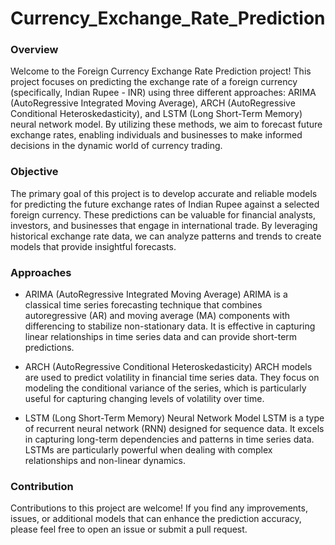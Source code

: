 # Currency_Exchange_Rate_Prediction

### Overview
Welcome to the Foreign Currency Exchange Rate Prediction project! This project focuses on predicting the exchange rate of a foreign currency (specifically, Indian Rupee - INR) using three different approaches: ARIMA (AutoRegressive Integrated Moving Average), ARCH (AutoRegressive Conditional Heteroskedasticity), and LSTM (Long Short-Term Memory) neural network model. By utilizing these methods, we aim to forecast future exchange rates, enabling individuals and businesses to make informed decisions in the dynamic world of currency trading.

### Objective
The primary goal of this project is to develop accurate and reliable models for predicting the future exchange rates of Indian Rupee against a selected foreign currency. These predictions can be valuable for financial analysts, investors, and businesses that engage in international trade. By leveraging historical exchange rate data, we can analyze patterns and trends to create models that provide insightful forecasts.

### Approaches
- ARIMA (AutoRegressive Integrated Moving Average)
ARIMA is a classical time series forecasting technique that combines autoregressive (AR) and moving average (MA) components with differencing to stabilize non-stationary data. It is effective in capturing linear relationships in time series data and can provide short-term predictions.

-  ARCH (AutoRegressive Conditional Heteroskedasticity)
ARCH models are used to predict volatility in financial time series data. They focus on modeling the conditional variance of the series, which is particularly useful for capturing changing levels of volatility over time.

-  LSTM (Long Short-Term Memory) Neural Network Model
LSTM is a type of recurrent neural network (RNN) designed for sequence data. It excels in capturing long-term dependencies and patterns in time series data. LSTMs are particularly powerful when dealing with complex relationships and non-linear dynamics.


### Contribution
Contributions to this project are welcome! If you find any improvements, issues, or additional models that can enhance the prediction accuracy, please feel free to open an issue or submit a pull request.

